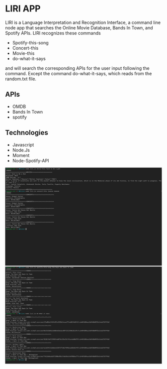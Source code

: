 

# LIRI APP

LIRI  is a Language Interpretation and Recognition Interface, a command line node app that searches the Online Movie Database, Bands In Town, and Spotify APIs.
 LIRI recognizes these commands

- Spotify-this-song
- Concert-this
- Movie-this
- do-what-it-says

and will search the corresponding APIs for the user input following the command. Except the command do-what-it-says, which reads from the random.txt file.  

## APIs 
- OMDB
- Bands In Town
- spotify

## Technologies
- Javascript
- Node.Js
- Moment
- Node-Spotify-API


![liri](liri1.png)
![liri](liri3.png)